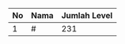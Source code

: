 | No | Nama            | Jumlah Level |
|----|-----------------|--------------|
| 1  | #    |    231        |
